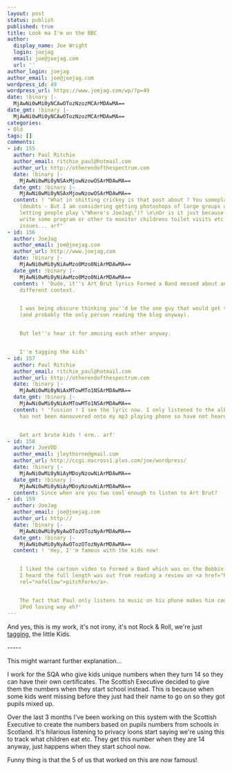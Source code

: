 ```yaml
---
layout: post
status: publish
published: true
title: Look ma I'm on the BBC
author:
  display_name: Joe Wright
  login: joejag
  email: joe@joejag.com
  url: ''
author_login: joejag
author_email: joe@joejag.com
wordpress_id: 49
wordpress_url: https://www.joejag.com/wp/?p=49
date: !binary |-
  MjAwNi0wMi0yNCAwOTozNzozMCArMDAwMA==
date_gmt: !binary |-
  MjAwNi0wMi0yNCAwOTozNzozMCArMDAwMA==
categories:
- Old
tags: []
comments:
- id: 155
  author: Paul Ritchie
  author_email: ritchie_paul@hotmail.com
  author_url: http://otherendofthespectrum.com
  date: !binary |-
    MjAwNi0wMi0yNSAxMjowNzowOSArMDAwMA==
  date_gmt: !binary |-
    MjAwNi0wMi0yNSAxMjowNzowOSArMDAwMA==
  content: ! "What in shitting crickey is that post about ? You someplace in the picture
    (doubts - But I am considering getting photoshops of large groups of people and
    letting people play \"Where's JoeJag\")? \n\nOr is it just because you have to
    write some program or other to monitor childrens toilet visits etc. Fap fap. Privacy
    issues... arf"
- id: 156
  author: JoeJag
  author_email: joe@joejag.com
  author_url: http://www.joejag,com
  date: !binary |-
    MjAwNi0wMi0yNiAwMzo0Mzo0NiArMDAwMA==
  date_gmt: !binary |-
    MjAwNi0wMi0yNiAwMzo0Mzo0NiArMDAwMA==
  content: ! 'Dude, it''s Art Brut lyrics Formed a Band messed about and put in a
    different context.


    I was being obscure thinking you''d be the one guy that would get the reference
    (and probably the only person reading the blog anyway).


    But let''s hear it for amusing each other anyway.


    I''m tagging the kids'
- id: 157
  author: Paul Ritchie
  author_email: ritchie_paul@hotmail.com
  author_url: http://otherendofthespectrum.com
  date: !binary |-
    MjAwNi0wMi0yNiAxMTowMTo1NSArMDAwMA==
  date_gmt: !binary |-
    MjAwNi0wMi0yNiAxMTowMTo1NSArMDAwMA==
  content: ! 'fussion ! I see the lyric now. I only listened to the album once. It
    has not been manouvered onto my mp3 playing phone so have not heard it more.


    Get art brute kids ! erm.. arf'
- id: 158
  author: JoeVOD
  author_email: jleythorne@gmail.com
  author_url: http://ccgi.macross1.plus.com/joe/wordpress/
  date: !binary |-
    MjAwNi0wMi0yNiAyMDoyNzowNiArMDAwMA==
  date_gmt: !binary |-
    MjAwNi0wMi0yNiAyMDoyNzowNiArMDAwMA==
  content: Since when are you two cool enough to listen to Art Brut?
- id: 159
  author: JoeJag
  author_email: joe@joejag.com
  author_url: http://
  date: !binary |-
    MjAwNi0wMi0yNyAwOTozOTozNyArMDAwMA==
  date_gmt: !binary |-
    MjAwNi0wMi0yNyAwOTozOTozNyArMDAwMA==
  content: ! 'Hey, I''m famous with the kids now!


    I liked the cartoon video to Formed a Band which was on the Bobbin jukebox.  Then
    I heard the full length was out from reading a review on <a href="http://www.pitchforkmedia.com"
    rel="nofollow">pitchfork</a>.


    The fact that Paul only listens to music on his phone makes him cool in a Mac
    iPod loving way eh?'
---
```

<p>And yes, this is my work, it's not irony, it's not Rock & Roll, we're just <a href="http://news.bbc.co.uk/1/hi/scotland/4741630.stm">tagging</a>, the little Kids.</p>
<p>-----</p>
<p>This might warrant further explanation...</p>
<p>I work for the SQA who give kids unique numbers when they turn 14 so they can have their own certificates.  The Scottish Executive decided to give them the numbers when they start school instead.  This is because when some kids went missing before they just had their name to go on so they got pupils mixed up.</p>
<p>Over the last 3 months I've been working on this system with the Scottish Executive to create the numbers based on pupils numbers from schools in Scotland.  It's hilarious listening to privacy loons start saying we're using this to track what children eat etc.  They get this number when they are 14 anyway, just happens when they start school now.</p>
<p>Funny thing is that the 5 of us that worked on this are now famous!</p>

